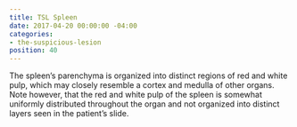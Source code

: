 ```yaml
---
title: TSL Spleen
date: 2017-04-20 00:00:00 -04:00
categories:
- the-suspicious-lesion
position: 40
---
```


The spleen’s parenchyma is organized into distinct regions of red and white pulp, which may closely resemble a cortex and medulla of other organs. Note however, that the red and white pulp of the spleen is somewhat uniformly distributed throughout the organ and not organized into distinct layers seen in the patient’s slide.